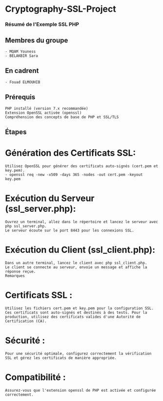 # Cryptography-SSL-Project
### Résumé de l'Exemple SSL PHP
## Membres du groupe
    - MQAM Youness
    - BELAKBIR Sara
## En cadrent
    - Fouad ELMOUHIB 
## Prérequis
    PHP installé (version 7.x recommandée)
    Extension OpenSSL activée (openssl)
    Compréhension des concepts de base de PHP et SSL/TLS
## Étapes
# Génération des Certificats SSL:
    Utilisez OpenSSL pour générer des certificats auto-signés (cert.pem et key.pem).
    - openssl req -new -x509 -days 365 -nodes -out cert.pem -keyout key.pem

# Exécution du Serveur (ssl_server.php):

    Ouvrez un terminal, allez dans le répertoire et lancez le serveur avec php ssl_server.php.
    Le serveur écoute sur le port 8443 pour les connexions SSL.
# Exécution du Client (ssl_client.php):

    Dans un autre terminal, lancez le client avec php ssl_client.php.
    Le client se connecte au serveur, envoie un message et affiche la réponse reçue.
    Remarques
# Certificats SSL :

    Utilisez les fichiers cert.pem et key.pem pour la configuration SSL.
    Ces certificats sont auto-signés et destinés à des tests. Pour la production, utilisez des certificats valides d'une Autorité de Certification (CA).
# Sécurité :

    Pour une sécurité optimale, configurez correctement la vérification SSL et gérez les certificats de manière appropriée.
# Compatibilité :

    Assurez-vous que l'extension openssl de PHP est activée et configurée correctement.
